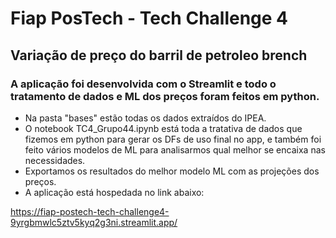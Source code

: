 # Fiap PosTech - Tech Challenge 4
## Variação de preço do barril de petroleo brench

### A aplicação foi desenvolvida com o Streamlit e todo o tratamento de dados e ML dos preços foram feitos em python.

- Na pasta "bases" estão todas os dados extraídos do IPEA.
- O notebook TC4_Grupo44.ipynb está toda a tratativa de dados que fizemos em python para gerar os DFs de uso final no app, e também foi feito vários modelos de ML para analisarmos qual melhor se encaixa nas necessidades.
- Exportamos os resultados do melhor modelo ML com as projeções dos preços. 
- A aplicação está hospedada no link abaixo:

https://fiap-postech-tech-challenge4-9yrgbmwlc5ztv5kyq2g3ni.streamlit.app/

